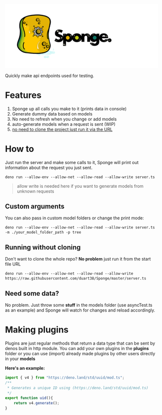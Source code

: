 ![alt text](https://github.com/duart38/Sponge/blob/master/logo.png "logo")

Quickly make api endpoints used for testing.

# Features
1. Sponge up all calls you make to it (prints data in console)
2. Generate dummy data based on models
3. No need to refresh when you change or add models
4. auto-generate models when a request is sent (WIP)
5. [no need to clone the project just run it via the URL](#rwc)

# How to
Just run the server and make some calls to it, Sponge will print out information about the request you just sent.
```Shell
deno run --allow-env --allow-net --allow-read --allow-write server.ts
```
> allow write is needed here if you want to generate models from unknown requests

## Custom arguments
You can also pass in custom model folders or change the print mode:
```Shell
deno run --allow-env --allow-net --allow-read --allow-write server.ts -m ./your_model_folder_path -p tree
```

## <a name="rwc"></a>Running without cloning
Don't want to clone the whole repo? **No problem** just run it from the start file URL
```Shell
deno run --allow-env --allow-net --allow-read --allow-write https://raw.githubusercontent.com/duart38/Sponge/master/server.ts
```

## Need some data?
No problem. Just throw some **stuff** in the models folder (use asyncTest.ts as an example) and Sponge will watch for changes and reload accordingly.


# Making plugins
Plugins are just regular methods that return a data type that can be sent by denos built in http module.
You can add your own plugins in the **plugins** folder or you can use (import) already made plugins by other users directly in your **models**

**Here's an example:**

```javascript
import { v4 } from "https://deno.land/std/uuid/mod.ts";
/**
 * Generates a unique ID using (https://deno.land/std/uuid/mod.ts)
 */
export function uid(){
    return v4.generate();
}
```